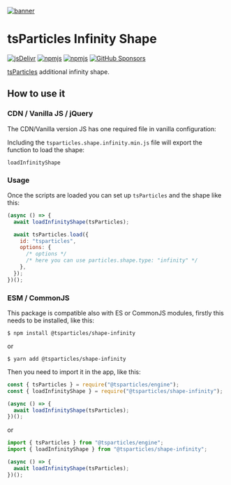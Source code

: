 [![banner](https://particles.js.org/images/banner3.png)](https://particles.js.org)

# tsParticles Infinity Shape

[![jsDelivr](https://data.jsdelivr.com/v1/package/npm/@tsparticles/shape-infinity/badge)](https://www.jsdelivr.com/package/npm/@tsparticles/shape-infinity)
[![npmjs](https://badge.fury.io/js/@tsparticles/shape-infinity.svg)](https://www.npmjs.com/package/@tsparticles/shape-infinity)
[![npmjs](https://img.shields.io/npm/dt/@tsparticles/shape-infinity)](https://www.npmjs.com/package/@tsparticles/shape-infinity) [![GitHub Sponsors](https://img.shields.io/github/sponsors/matteobruni)](https://github.com/sponsors/matteobruni)

[tsParticles](https://github.com/tsparticles/tsparticles) additional infinity shape.

## How to use it

### CDN / Vanilla JS / jQuery

The CDN/Vanilla version JS has one required file in vanilla configuration:

Including the `tsparticles.shape.infinity.min.js` file will export the function to load the shape:

```text
loadInfinityShape
```

### Usage

Once the scripts are loaded you can set up `tsParticles` and the shape like this:

```javascript
(async () => {
  await loadInfinityShape(tsParticles);

  await tsParticles.load({
    id: "tsparticles",
    options: {
      /* options */
      /* here you can use particles.shape.type: "infinity" */
    },
  });
})();
```

### ESM / CommonJS

This package is compatible also with ES or CommonJS modules, firstly this needs to be installed, like this:

```shell
$ npm install @tsparticles/shape-infinity
```

or

```shell
$ yarn add @tsparticles/shape-infinity
```

Then you need to import it in the app, like this:

```javascript
const { tsParticles } = require("@tsparticles/engine");
const { loadInfinityShape } = require("@tsparticles/shape-infinity");

(async () => {
  await loadInfinityShape(tsParticles);
})();
```

or

```javascript
import { tsParticles } from "@tsparticles/engine";
import { loadInfinityShape } from "@tsparticles/shape-infinity";

(async () => {
  await loadInfinityShape(tsParticles);
})();
```
